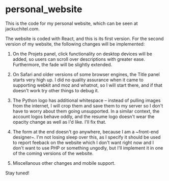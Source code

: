 # personal_website
This is the code for my personal website, which can be seen at jackuchitel.com.

The website is coded with React, and this is its first version. For the second version of my website,
the following changes will be implemented:

1. On the Projets panel, click functionality on desktop devices will be added, so users can scroll over
descriptions with greater ease. Furthermore, the fade will be slightly extended.

2. On Safari and older versions of some browser engines, the Title panel starts very high up. I did no
quality assurance when it came to supporting webkit and moz and whatnot, so I will start there, and if that
doesn't work try other things to debug it.

3. The Python logo has additional whitespace – instead of pulling images from the internet, I will crop them
and save them to my server so I don't have to worry about them going unsupported. In a similar context, the
account logos behave oddly, and the resume logo doesn't wear the opacity change as well as I'd like. I'll
fix that. 

4. The form at the end doesn't go anywhere, because I am a ~front-end designer~. I'm not losing sleep over
this, as I specify it should be used to report feeback on the website which I don't want right now and I don't
want to use PHP or something ungodly, but I'll implement it in one of the coming versions of the website.

5. Miscellanous other changes and mobile support.

Stay tuned!
